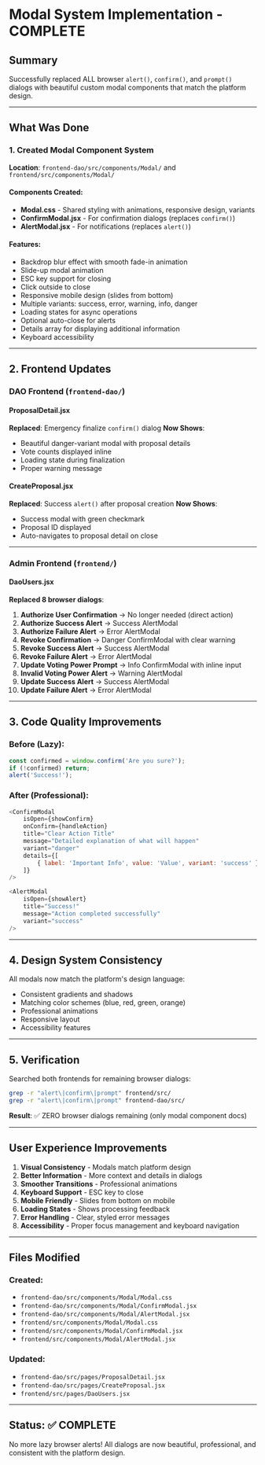 # Modal System Implementation - COMPLETE

## Summary
Successfully replaced ALL browser `alert()`, `confirm()`, and `prompt()` dialogs with beautiful custom modal components that match the platform design.

---

## What Was Done

### 1. Created Modal Component System
**Location**: `frontend-dao/src/components/Modal/` and `frontend/src/components/Modal/`

#### Components Created:
- **Modal.css** - Shared styling with animations, responsive design, variants
- **ConfirmModal.jsx** - For confirmation dialogs (replaces `confirm()`)
- **AlertModal.jsx** - For notifications (replaces `alert()`)

#### Features:
- Backdrop blur effect with smooth fade-in animation
- Slide-up modal animation
- ESC key support for closing
- Click outside to close
- Responsive mobile design (slides from bottom)
- Multiple variants: success, error, warning, info, danger
- Loading states for async operations
- Optional auto-close for alerts
- Details array for displaying additional information
- Keyboard accessibility

---

## 2. Frontend Updates

### DAO Frontend (`frontend-dao/`)

#### ProposalDetail.jsx
**Replaced**: Emergency finalize `confirm()` dialog
**Now Shows**:
- Beautiful danger-variant modal with proposal details
- Vote counts displayed inline
- Loading state during finalization
- Proper warning message

#### CreateProposal.jsx
**Replaced**: Success `alert()` after proposal creation
**Now Shows**:
- Success modal with green checkmark
- Proposal ID displayed
- Auto-navigates to proposal detail on close

---

### Admin Frontend (`frontend/`)

#### DaoUsers.jsx
**Replaced 8 browser dialogs**:

1. **Authorize User Confirmation** → No longer needed (direct action)
2. **Authorize Success Alert** → Success AlertModal
3. **Authorize Failure Alert** → Error AlertModal
4. **Revoke Confirmation** → Danger ConfirmModal with clear warning
5. **Revoke Success Alert** → Success AlertModal
6. **Revoke Failure Alert** → Error AlertModal
7. **Update Voting Power Prompt** → Info ConfirmModal with inline input
8. **Invalid Voting Power Alert** → Warning AlertModal
9. **Update Success Alert** → Success AlertModal
10. **Update Failure Alert** → Error AlertModal

---

## 3. Code Quality Improvements

### Before (Lazy):
```javascript
const confirmed = window.confirm('Are you sure?');
if (!confirmed) return;
alert('Success!');
```

### After (Professional):
```javascript
<ConfirmModal
    isOpen={showConfirm}
    onConfirm={handleAction}
    title="Clear Action Title"
    message="Detailed explanation of what will happen"
    variant="danger"
    details={[
        { label: 'Important Info', value: 'Value', variant: 'success' }
    ]}
/>

<AlertModal
    isOpen={showAlert}
    title="Success!"
    message="Action completed successfully"
    variant="success"
/>
```

---

## 4. Design System Consistency

All modals now match the platform's design language:
- Consistent gradients and shadows
- Matching color schemes (blue, red, green, orange)
- Professional animations
- Responsive layout
- Accessibility features

---

## 5. Verification

Searched both frontends for remaining browser dialogs:
```bash
grep -r "alert\|confirm\|prompt" frontend/src/
grep -r "alert\|confirm\|prompt" frontend-dao/src/
```

**Result**: ✅ ZERO browser dialogs remaining (only modal component docs)

---

## User Experience Improvements

1. **Visual Consistency** - Modals match platform design
2. **Better Information** - More context and details in dialogs
3. **Smoother Transitions** - Professional animations
4. **Keyboard Support** - ESC key to close
5. **Mobile Friendly** - Slides from bottom on mobile
6. **Loading States** - Shows processing feedback
7. **Error Handling** - Clear, styled error messages
8. **Accessibility** - Proper focus management and keyboard navigation

---

## Files Modified

### Created:
- `frontend-dao/src/components/Modal/Modal.css`
- `frontend-dao/src/components/Modal/ConfirmModal.jsx`
- `frontend-dao/src/components/Modal/AlertModal.jsx`
- `frontend/src/components/Modal/Modal.css`
- `frontend/src/components/Modal/ConfirmModal.jsx`
- `frontend/src/components/Modal/AlertModal.jsx`

### Updated:
- `frontend-dao/src/pages/ProposalDetail.jsx`
- `frontend-dao/src/pages/CreateProposal.jsx`
- `frontend/src/pages/DaoUsers.jsx`

---

## Status: ✅ COMPLETE

No more lazy browser alerts! All dialogs are now beautiful, professional, and consistent with the platform design.
